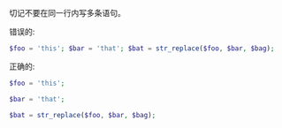 切记不要在同一行内写多条语句。

错误的:

```PHP
$foo = 'this'; $bar = 'that'; $bat = str_replace($foo, $bar, $bag);

```

正确的:

```PHP
$foo = 'this';

$bar = 'that';

$bat = str_replace($foo, $bar, $bag);

```